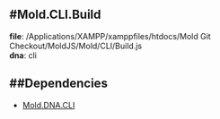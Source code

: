 
#Mold.CLI.Build
---------------------------------------

__file__: /Applications/XAMPP/xamppfiles/htdocs/Mold Git Checkout/MoldJS/Mold/CLI/Build.js  
__dna__: cli  


	






##Dependencies
--------------

* [Mold.DNA.CLI](../../Mold/DNA/CLI.md) 



 

 


 



		
